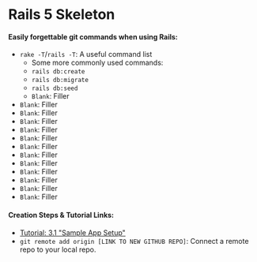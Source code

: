 # Rails 5 Skeleton

#### Easily forgettable git commands when using Rails:
* `rake -T`/`rails -T`: A useful command list
  - Some more commonly used commands:
  - `rails db:create`
  - `rails db:migrate`
  - `rails db:seed`
  - `Blank`: Filler
* `Blank`: Filler
* `Blank`: Filler
* `Blank`: Filler
* `Blank`: Filler
* `Blank`: Filler
* `Blank`: Filler
* `Blank`: Filler
* `Blank`: Filler
* `Blank`: Filler
* `Blank`: Filler
* `Blank`: Filler
* `Blank`: Filler

#### Creation Steps & Tutorial Links:
* [Tutorial: 3.1 "Sample App Setup"](https://www.railstutorial.org/book/static_pages#sec-sample_app_setup)
* `git remote add origin [LINK TO NEW GITHUB REPO]`: Connect a remote repo to your local repo.
